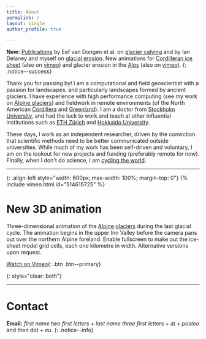 ```yaml
---
title: About
permalink: /
layout: single
author_profile: true

---
```


**New:** [Publications](/research-papers/) by Eef van Dongen et al. on
   [glacier calving](https://doi.org/10.5194/tc-15-485-2021) and by Ian Delaney
   and myself on [glacial erosion](https://doi.org/10.5194/esurf-2021-12). New
   animations for
   [Cordilleran ice sheet](/cordilleran-ice-sheet/#glacier-modelling)
   (also on [vimeo](https://vimeo.com/showcase/8003284)) and
   glacier erosion in the [Alps](/alpine-ice-sheet/#glacier-modelling)
   (also on [vimeo](https://vimeo.com/showcase/5585611)).
{: .notice--success}

Thank you for passing by! I am a computational and field geoscientist with a
passion for landscapes, and particularly landscapes formed by ancient glaciers.
I have experience with high performance computing (see my work on
[Alpine glaciers](/alpine-ice-sheet/)) and fieldwork in remote environments (of
the North American [Cordillera](/cordilleran-ice-sheet/) and
[Greenland](/bowdoin-glacier/)). I am a doctor from [Stockholm University][SU],
and had the luck to work and teach at other influential institutions such as
[ETH Zürich][ETHZ] and [Hokkaido University][HU].

[SU]: https://www.natgeo.su.se/english/
[ETHZ]: https://vaw.ethz.ch/en/research/glaciology.html
[GFZ]: https://www.gfz-potsdam.de/en/section/earth-system-modelling/
[HU]: https://www.arc.hokudai.ac.jp/en/

These days, I work as an independent researcher, driven by the conviction that
scientific methods need to be better communicated outside universities. While
much of my work has been self-driven and voluntary, I am on the lookout for new
projects and funding (preferably remote for now). Finally, when I don't do
science, I am [cycling the world](https://cyclingho.me).

---

{: .align-left style="width: 600px; max-width: 100%; margin-top: 0"}
{% include vimeo.html id="514615725" %}

# New 3D animation

Three-dimensional animation of the [Alpine glaciers](/alpine-ice-sheet/) during
the last glacial cycle. The animation begins in the upper Inn Valley before the
camera pans out over the northern Alpine foreland. Enable fullscreen to make
out the ice-sheet model grid cells, each one kilometre in width. Alternative
versions upon request.

[Watch on Vimeo](https://vimeo.com/514615725){: .btn .btn--primary}

{: style="clear: both"}

---

# Contact

<!-- FIXME add contact page and FAQ -->

**Email:**
   *first name two first letters* +
   *last name three first letters* + at +
   *posteo* and then dot + *eu*.
{: .notice--info}
